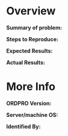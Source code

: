 # Overview

**Summary of problem:**  
  
  
**Steps to Reproduce:**  
  
  
**Expected Results:**  
  
  
**Actual Results:**  
  
  
# More Info
  
**ORDPRO Version:**  
  
**Server/machine OS:**  
  
**Identified By:**
  